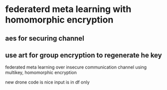 # federaterd meta learning with homomorphic encryption

## aes for securing channel

## use art for group encryption to regenerate he key

federated meta learning over insecure communication channel using multikey, homomorphic encryption

new drone code is nice input is in df only
